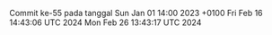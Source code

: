 Commit ke-55 pada tanggal Sun Jan 01 14:00 2023 +0100
Fri Feb 16 14:43:06 UTC 2024
Mon Feb 26 13:43:17 UTC 2024
